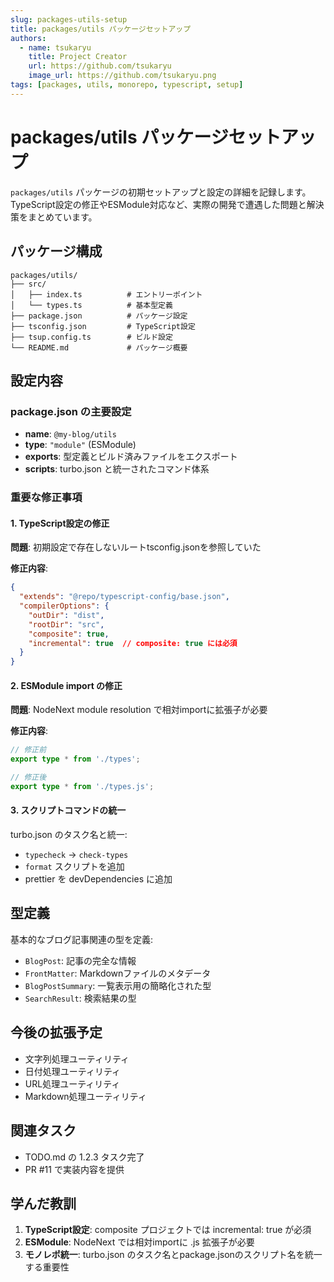 ```yaml
---
slug: packages-utils-setup
title: packages/utils パッケージセットアップ
authors:
  - name: tsukaryu
    title: Project Creator
    url: https://github.com/tsukaryu
    image_url: https://github.com/tsukaryu.png
tags: [packages, utils, monorepo, typescript, setup]
---
```


# packages/utils パッケージセットアップ

`packages/utils` パッケージの初期セットアップと設定の詳細を記録します。TypeScript設定の修正やESModule対応など、実際の開発で遭遇した問題と解決策をまとめています。

<!--truncate-->

## パッケージ構成

```
packages/utils/
├── src/
│   ├── index.ts          # エントリーポイント
│   └── types.ts          # 基本型定義
├── package.json          # パッケージ設定
├── tsconfig.json         # TypeScript設定
├── tsup.config.ts        # ビルド設定
└── README.md             # パッケージ概要
```

## 設定内容

### package.json の主要設定

- **name**: `@my-blog/utils`
- **type**: `"module"` (ESModule)
- **exports**: 型定義とビルド済みファイルをエクスポート
- **scripts**: turbo.json と統一されたコマンド体系

### 重要な修正事項

#### 1. TypeScript設定の修正

**問題**: 初期設定で存在しないルートtsconfig.jsonを参照していた

**修正内容**:
```json
{
  "extends": "@repo/typescript-config/base.json",
  "compilerOptions": {
    "outDir": "dist",
    "rootDir": "src",
    "composite": true,
    "incremental": true  // composite: true には必須
  }
}
```

#### 2. ESModule import の修正

**問題**: NodeNext module resolution で相対importに拡張子が必要

**修正内容**:
```typescript
// 修正前
export type * from './types';

// 修正後  
export type * from './types.js';
```

#### 3. スクリプトコマンドの統一

turbo.json のタスク名と統一:
- `typecheck` → `check-types`
- `format` スクリプトを追加
- prettier を devDependencies に追加

## 型定義

基本的なブログ記事関連の型を定義:

- `BlogPost`: 記事の完全な情報
- `FrontMatter`: Markdownファイルのメタデータ
- `BlogPostSummary`: 一覧表示用の簡略化された型
- `SearchResult`: 検索結果の型

## 今後の拡張予定

- 文字列処理ユーティリティ
- 日付処理ユーティリティ  
- URL処理ユーティリティ
- Markdown処理ユーティリティ

## 関連タスク

- TODO.md の 1.2.3 タスク完了
- PR #11 で実装内容を提供

## 学んだ教訓

1. **TypeScript設定**: composite プロジェクトでは incremental: true が必須
2. **ESModule**: NodeNext では相対importに .js 拡張子が必要
3. **モノレポ統一**: turbo.json のタスク名とpackage.jsonのスクリプト名を統一する重要性